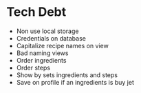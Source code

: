 Tech Debt
================================================================================

  - Non use local storage 
  - Credentials on database
  - Capitalize recipe names on view
  - Bad naming views
  - Order ingredients
  - Order steps
  - Show by sets ingredients and steps
  - Save on profile if an ingredients is buy jet
